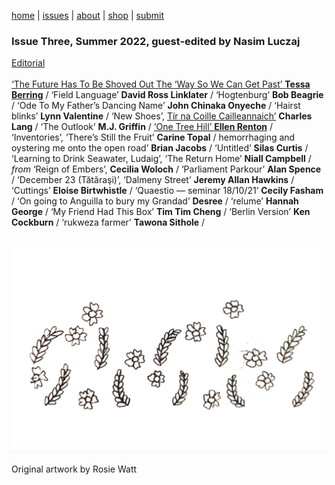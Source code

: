 [home](index.md) | [issues](issues.md) | [about](about.md)  |  [shop](shop.md)  |  [submit](submit.md)

### Issue Three, Summer 2022, guest-edited by Nasim Luczaj

[Editorial](editorial3.md) <br>
<br>
[‘The Future Has To Be Shoved Out The ‘Way So We Can Get Past’ **Tessa Berring**](berring.md) / ‘Field Language’ **David Ross Linklater** / ‘Hogtenburg‘ **Bob Beagrie** / ‘Ode To My Father’s Dancing Name’ **John Chinaka Onyeche** / ‘Hairst blinks’ **Lynn Valentine** / ‘New Shoes’, [Tír na Coille Cailleannaich’](poems/clang.md) **Charles Lang** / ‘The Outlook’ **M.J. Griffin** / [‘One Tree Hill’ **Ellen Renton**](renton.md) / ‘Inventories’, ’There’s Still the Fruit’ **Carine Topal** / hemorrhaging and oystering me onto the open road’ **Brian Jacobs** / ‘Untitled’ **Silas Curtis** / ‘Learning to Drink Seawater, Ludaig’, ‘The Return Home’ **Niall Campbell** / *from* ‘Reign of Embers’, **Cecilia Woloch** / ‘Parliament Parkour’ **Alan Spence** / ‘December 23 (Tătăraşi)’, ‘Dalmeny Street’ **Jeremy Allan Hawkins** / ‘Cuttings’ **Eloise Birtwhistle** / ‘Quaestio — seminar 18/10/21’ **Cecily Fasham** / ‘On going to Anguilla to bury my Grandad’ **Desree** / ‘relume’ **Hannah George** / ‘My Friend Had This Box’ **Tim Tim Cheng** / ‘Berlin Version’ **Ken Cockburn** / ‘rukweza farmer’  **Tawona Sithole** /

<p align="center">
​ <img src="wg3bk.png" alt="Issue 3" width="800"/>

Original artwork by Rosie Watt

